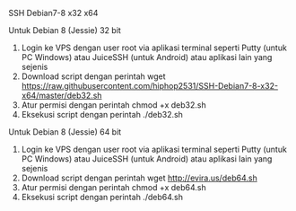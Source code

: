 SSH Debian7-8 x32 x64

Untuk Debian 8 (Jessie) 32 bit
 1. Login ke VPS dengan user root via aplikasi terminal seperti Putty (untuk PC Windows) atau JuiceSSH (untuk Android) atau aplikasi lain yang sejenis
2. Download script dengan perintah
wget https://raw.githubusercontent.com/hiphop2531/SSH-Debian7-8-x32-x64/master/deb32.sh
3. Atur permisi dengan perintah
chmod +x deb32.sh
4. Eksekusi script dengan perintah
./deb32.sh

Untuk Debian 8 (Jessie) 64 bit
1. Login ke VPS dengan user root via aplikasi terminal seperti Putty (untuk PC Windows) atau JuiceSSH (untuk Android) atau aplikasi lain yang sejenis
2. Download script dengan perintah
wget http://evira.us/deb64.sh
3. Atur permisi dengan perintah
chmod +x deb64.sh
4. Eksekusi script dengan perintah
./deb64.sh
